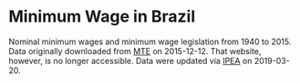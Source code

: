 Minimum Wage in Brazil
======================

Nominal minimum wages and minimum wage legislation from 1940 to 2015.
Data originally downloaded from [MTE](1) on 2015-12-12. That website,
however, is no longer accessible. Data were updated via [IPEA](2) on
2019-03-20.

[1]: http://www.mte.gov.br/index.php/salario-minimo
[2]: http://www.ipeadata.gov.br/Default.aspx
